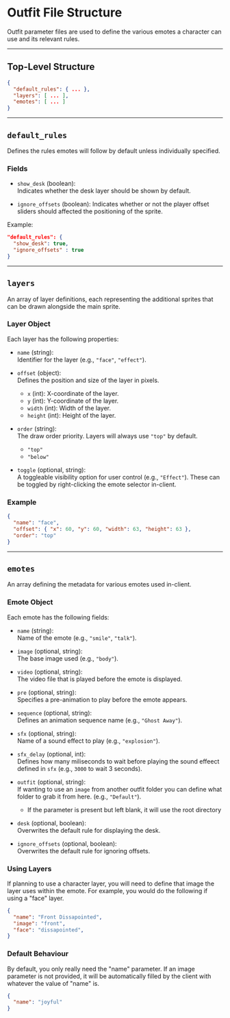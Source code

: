# Outfit File Structure

Outfit parameter files are used to define the various emotes a character can use and its relevant rules. 

---

## Top-Level Structure

```json
{
  "default_rules": { ... },
  "layers": [ ... ],
  "emotes": [ ... ]
}
```

---

## `default_rules`

Defines the rules emotes will follow by default unless individually specified.

### Fields

- `show_desk` (boolean):  
  Indicates whether the desk layer should be shown by default.

- `ignore_offsets` (boolean):
  Indicates whether or not the player offset sliders should affected the positioning of the sprite.  

Example:
```json
"default_rules": {
  "show_desk": true,
  "ignore_offsets" : true
}
```

---

## `layers`

An array of layer definitions, each representing the additional sprites that can be drawn alongside the main sprite.

### Layer Object

Each layer has the following properties:

- `name` (string):  
  Identifier for the layer (e.g., `"face"`, `"effect"`).

- `offset` (object):  
  Defines the position and size of the layer in pixels.
  - `x` (int): X-coordinate of the layer.
  - `y` (int): Y-coordinate of the layer.
  - `width` (int): Width of the layer.
  - `height` (int): Height of the layer.

- `order` (string):  
  The draw order priority. Layers will always use `"top"` by default. 
    - `"top"` 
    - `"below"` 

- `toggle` (optional, string):  
  A toggleable visibility option for user control (e.g., `"Effect"`). These can be toggled by right-clicking the emote selector in-client. 

### Example

```json
{
  "name": "face",
  "offset": { "x": 60, "y": 60, "width": 63, "height": 63 },
  "order": "top"
}
```

---

## `emotes`

An array defining the metadata for various emotes used in-client.

### Emote Object

Each emote has the following fields:

- `name` (string):  
  Name of the emote (e.g., `"smile"`, `"talk"`).

- `image` (optional, string):  
  The base image used (e.g., `"body"`).

- `video` (optional, string):  
  The video file that is played before the emote is displayed.

- `pre` (optional, string):  
  Specifies a pre-animation to play before the emote appears.

- `sequence` (optional, string):  
  Defines an animation sequence name (e.g., `"Ghost Away"`).

- `sfx` (optional, string):  
  Name of a sound effect to play (e.g., `"explosion"`).

- `sfx_delay` (optional, int):  
  Defines how many miliseconds to wait before playing the sound effeect defined in `sfx` (e.g., `3000` to wait 3 seconds).

- `outfit` (optional, string):  
  If wanting to use an `image` from another outfit folder you can define what folder to grab it from here. (e.g., `"Default"`).
    - If the parameter is present but left blank, it will use the root directory  

- `desk` (optional, boolean):  
  Overwrites the default rule for displaying the desk.

- `ignore_offsets` (optional, boolean):  
  Overwrites the default rule for ignoring offsets.


### Using Layers
If planning to use a character layer, you will need to define that image the layer uses within the emote. For example, you would do the following if using a "face" layer.

```json
{
  "name": "Front Dissapointed",
  "image": "front",
  "face": "dissapointed",
}
```

### Default Behaviour

By default, you only really need the "name" parameter. If an image parameter is not provided, it will be automatically filled by the client with whatever the value of "name" is. 

```json
{
  "name": "joyful"
}
```
